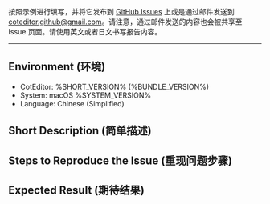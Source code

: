 按照示例进行填写，并将它发布到 [GitHub Issues](https://github.com/coteditor/CotEditor/issues) 上或是通过邮件发送到 <coteditor.github@gmail.com>。请注意，通过邮件发送的内容也会被共享至 Issue 页面。请使用英文或者日文书写报告内容。

---

## Environment (环境)

- CotEditor: %SHORT_VERSION% (%BUNDLE_VERSION%)
- System: macOS %SYSTEM_VERSION%
- Language: Chinese (Simplified)

## Short Description (简单描述)

<!-- 请在这里输入 -->

## Steps to Reproduce the Issue (重现问题步骤)

<!-- 请在这里输入 -->

## Expected Result (期待结果)

<!-- 请在这里输入 -->

